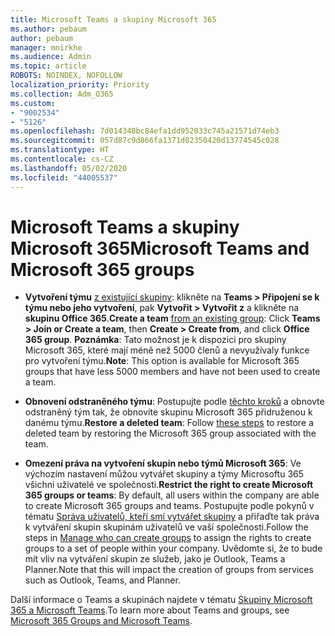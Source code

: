 ```yaml
---
title: Microsoft Teams a skupiny Microsoft 365
ms.author: pebaum
author: pebaum
manager: mnirkhe
ms.audience: Admin
ms.topic: article
ROBOTS: NOINDEX, NOFOLLOW
localization_priority: Priority
ms.collection: Adm_O365
ms.custom:
- "9002534"
- "5126"
ms.openlocfilehash: 7d014348bc84efa1dd952033c745a21571d74eb3
ms.sourcegitcommit: 057d87c9d866fa1371d02350420d13774545c028
ms.translationtype: HT
ms.contentlocale: cs-CZ
ms.lasthandoff: 05/02/2020
ms.locfileid: "44005537"
---
```

# <a name="microsoft-teams-and-microsoft-365-groups"></a><span data-ttu-id="03a8c-102">Microsoft Teams a skupiny Microsoft 365</span><span class="sxs-lookup"><span data-stu-id="03a8c-102">Microsoft Teams and Microsoft 365 groups</span></span>

- <span data-ttu-id="03a8c-103">**Vytvoření týmu** [z existující skupiny](https://support.microsoft.com/cs-CZ/office/create-a-team-from-an-existing-group-24ec428e-40d7-4a1a-ab87-29be7d145865): klikněte na **Teams > Připojení se k týmu nebo jeho vytvoření**, pak **Vytvořit > Vytvořit z** a klikněte na **skupinu Office 365**.</span><span class="sxs-lookup"><span data-stu-id="03a8c-103">**Create a team** [from an existing group](https://support.microsoft.com/cs-CZ/office/create-a-team-from-an-existing-group-24ec428e-40d7-4a1a-ab87-29be7d145865):  Click **Teams > Join or Create a team**, then **Create  > Create from**, and click **Office 365 group**.</span></span> <span data-ttu-id="03a8c-104">**Poznámka**: Tato možnost je k dispozici pro skupiny Microsoft 365, které mají méně než 5000 členů a nevyužívaly funkce pro vytvoření týmu.</span><span class="sxs-lookup"><span data-stu-id="03a8c-104">**Note**: This option is available for Microsoft 365 groups that have less 5000 members and have not been used to create a team.</span></span>

- <span data-ttu-id="03a8c-105">**Obnovení odstraněného týmu**: Postupujte podle [těchto kroků](https://docs.microsoft.com/microsoftteams/archive-or-delete-a-team#restore-a-deleted-team) a obnovte odstraněný tým tak, že obnovíte skupinu Microsoft 365 přidruženou k danému týmu.</span><span class="sxs-lookup"><span data-stu-id="03a8c-105">**Restore a deleted team**: Follow [these steps](https://docs.microsoft.com/microsoftteams/archive-or-delete-a-team#restore-a-deleted-team) to restore a deleted team by restoring the Microsoft 365 group associated with the team.</span></span>

- <span data-ttu-id="03a8c-106">**Omezení práva na vytvoření skupin nebo týmů Microsoft 365**: Ve výchozím nastavení můžou vytvářet skupiny a týmy Microsoftu 365 všichni uživatelé ve společnosti.</span><span class="sxs-lookup"><span data-stu-id="03a8c-106">**Restrict the right to create Microsoft 365 groups or teams**: By default, all users within the company are able to create Microsoft 365 groups and teams.</span></span>  <span data-ttu-id="03a8c-107">Postupujte podle pokynů v tématu [Správa uživatelů, kteří smí vytvářet skupiny](https://support.office.com/article/Manage-who-can-create-Office-365-Groups-4c46c8cb-17d0-44b5-9776-005fced8e618) a přiřaďte tak práva k vytváření skupin skupinám uživatelů ve vaší společnosti.</span><span class="sxs-lookup"><span data-stu-id="03a8c-107">Follow the steps in [Manage who can create groups](https://support.office.com/article/Manage-who-can-create-Office-365-Groups-4c46c8cb-17d0-44b5-9776-005fced8e618) to assign the rights to create groups to a set of people within your company.</span></span> <span data-ttu-id="03a8c-108">Uvědomte si, že to bude mít vliv na vytváření skupin ze služeb, jako je Outlook, Teams a Planner.</span><span class="sxs-lookup"><span data-stu-id="03a8c-108">Note that this will impact the creation of groups from services such as Outlook, Teams, and Planner.</span></span>

<span data-ttu-id="03a8c-109">Další informace o Teams a skupinách najdete v tématu [Skupiny Microsoft 365 a Microsoft Teams](https://docs.microsoft.com/microsoftteams/office-365-groups).</span><span class="sxs-lookup"><span data-stu-id="03a8c-109">To learn more about Teams and groups, see [Microsoft 365 Groups and Microsoft Teams](https://docs.microsoft.com/microsoftteams/office-365-groups).</span></span>

